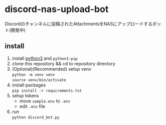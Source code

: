 # discord-nas-upload-bot
Discordのチャンネルに投稿されたAttachmentsをNASにアップロードするボット(開発中)

## install
1. install [python3](https://www.python.org/) and `python3-pip`
2. clone this repository && cd to repository directory
3. (Optional)(Recommended) setup venv  
`python -m venv venv`  
`source venv/bin/activate`
4. install packages  
`pip install -r requirements.txt`
5. setup tokens  
    - move `sample.env` to `.env`
    - edit `.env` file
6. run  
`python discord_bot.py`
